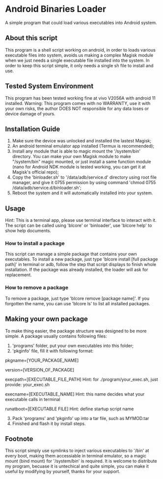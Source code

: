 # Android Binaries Loader
A simple program that could load various executables into Android system.

## About this script
This program is a shell script working on android, in order to loads various executable files 
into system, avoids us making a complex Magisk module when we just needs a single executable 
file installed into the system. In order to keep this script simple, it only needs a single sh
file to install and use.

## Tested System Environment
This program has been tested working fine at vivo V2056A with android 11 installed.
Warning: This program comes with no WARRANTY, use it with your own risks, the author DOES NOT
responsible for any data loses or device damage of yours.

## Installation Guide
1. Make sure the device was unlocked and installed the lastest Magisk;
2. An android terminal emulator app installed (Termux is recommended);
3. Install any module that is able to magic mount the '/system/bin' directory.
You can make your own Magisk module to make "/system/bin" magic mounted, or just 
install a same function module (nano for Android NDK module is tested working, 
you can get it at Magisk's official repo);
3. Copy the 'binloader.sh' to '/data/adb/service.d' directory using root file 
manager, and give it 0755 permission by using command 'chmod 0755 /data/adb/service.d/binloader.sh';
4. Reboot the system and it will automatically installed into your system.

## Usage
Hint: This is a terminal app, please use terminal interface to interact with it.
The script can be called using 'blcore' or 'binloader', use 'blcore help' to show help documents.
### How to install a package
This script can manage a simple package that contains your own executables.
To install a new package, just type 'blcore install [full package path]' in terminal or adb,
follow the step that script displays to finish whole installation. If the package was already
installed, the loader will ask for replacement.
### How to remove a package
To remove a package, just type 'blcore remove [package name]'. If you forgotten the name, you
can use 'blcore ls' to list all installed packages.

## Making your own package
To make thing easier, the package structure was designed to be more simple. A package usually contains following files:
1. 'programs' folder, put your own executables into this folder;
2. 'pkginfo' file, fill it with following format:


pkgname=[YOUR_PACKAGE_NAME]


version=[VERSION_OF_PACKAGE]


execpath=[EXECUTABLE_FILE_PATH]  Hint: for ./program/your_exec.sh, just provide: your_exec.sh


execname=[EXECUTABLE_NAME]   Hint: this name decides what your executable calls in terminal

runatboot=[EXECUTABLE FILE]   Hint: define startup script name


3. Pack 'programs' and 'pkginfo' up into a tar file, such as MYMOD.tar
4. Finished and flash it by install steps.

## Footnote
This script simply use symlinks to inject various executables to '/bin' at every boot, making them accessiable in terminal emulator,
so a magic mount (bind mount) for '/system/bin' is required. It is welcome to distribute my program, becuase it is untechical and 
quite simple, you can make it useful by modifying by yourself, thanks for your support.

